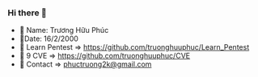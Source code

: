 ### Hi there 👋
- 🤙 Name: Trương Hữu Phúc
- 🌱Date: 16/2/2000
- 📙 Learn Pentest => https://github.com/truonghuuphuc/Learn_Pentest
- 🎁 9 CVE => https://github.com/truonghuuphuc/CVE
- 📧 Contact => phuctruong2k@gmail.com
<!--
**truonghuuphuc/truonghuuphuc** is a ✨ _special_ ✨ repository because its `README.md` (this file) appears on your GitHub profile.

Here are some ideas to get you started:

- 🔭 I’m currently working on ...
- 🌱 I’m currently learning ...
- 👯 I’m looking to collaborate on ...
- 🤔 I’m looking for help with ...
- 💬 Ask me about ...
- 📫 How to reach me: ...
- 😄 Pronouns: ...
- ⚡ Fun fact: ...
-->
